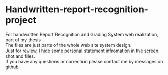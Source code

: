 # Handwritten-report-recognition-project

For handwritten Report Recognition and Grading System web realization, part of my thesis  
The files are just parts of the whole web site system design.  
Just for review, I hide some personal statement infromation in the screen shot and files.  
If you have any questions or correction please contact me by messages on github

